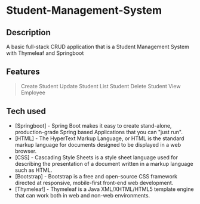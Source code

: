 # Student-Management-System

## Description

A basic full-stack CRUD application that is a Student Management System with Thymeleaf and Springboot

## Features
> Create Student
> Update Student
> List Student
> Delete Student
> View Employee

## Tech used
- [Springboot] - Spring Boot makes it easy to create stand-alone, production-grade Spring based Applications that you can "just run".
- [HTML] - The HyperText Markup Language, or HTML is the standard markup language for documents designed to be displayed in a web browser.
- [CSS] - Cascading Style Sheets is a style sheet language used for describing the presentation of a document written in a markup language such as HTML.
- [Bootstrap] - Bootstrap is a free and open-source CSS framework directed at responsive, mobile-first front-end web development.
- [Thymeleaf] - Thymeleaf is a Java XML/XHTML/HTML5 template engine that can work both in web and non-web environments.
